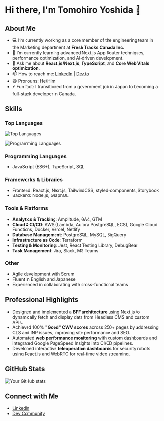 # Hi there, I'm Tomohiro Yoshida 👋

## About Me
- 💻 I’m currently working as a core member of the engineering team in the Marketing department at **Fresh Tracks Canada Inc.**
- 🌱 I’m currently learning advanced Next.js App Router techniques, performance optimization, and AI-driven development.
- 💬 Ask me about **React.js/Next.js**, **TypeScript**, and **Core Web Vitals optimization**.
- 📫 How to reach me: [LinkedIn](https://www.linkedin.com/in/tomohiro/) | [Dev.to](https://dev.to/tomoy)
- 😄 Pronouns: He/Him
- ⚡ Fun fact: I transitioned from a government job in Japan to becoming a full-stack developer in Canada.

## Skills

### Top Languages
![Top Languages](https://github-readme-stats.vercel.app/api/top-langs/?username=tomo-yoshi&layout=compact&theme=radical)

<img alt="Programming Languages" src="https://skillicons.dev/icons?i=html,css,js,typescript,react,nextjs,nodejs,graphql,tailwind,docker,aws,gcp,postgresql,mysql">


### Programming Languages
- JavaScript (ES6+), TypeScript, SQL

### Frameworks & Libraries
- Frontend: React.js, Next.js, TailwindCSS, styled-components, Storybook
- Backend: Node.js, GraphQL

### Tools & Platforms
- **Analytics & Tracking**: Amplitude, GA4, GTM
- **Cloud & CI/CD**: AWS (Lambda, Aurora PostgreSQL, ECS), Google Cloud Functions, Docker, Vercel, Netlify
- **Database Management**: PostgreSQL, MySQL, BigQuery
- **Infrastructure as Code**: Terraform
- **Testing & Monitoring**: Jest, React Testing Library, DebugBear
- **Task Management**: Jira, Slack, MS Teams

### Other
- Agile development with Scrum
- Fluent in English and Japanese
- Experienced in collaborating with cross-functional teams

## Professional Highlights
- Designed and implemented a **BFF architecture** using Next.js to dynamically fetch and display data from Headless CMS and custom APIs.
- Achieved 100% **"Good" CWV scores** across 250+ pages by addressing CLS and INP issues, improving site performance and SEO.
- Automated **web performance monitoring** with custom dashboards and integrated Google PageSpeed Insights into CI/CD pipelines.
- Developed interactive **teleoperation dashboards** for security robots using React.js and WebRTC for real-time video streaming.

## GitHub Stats
![Your GitHub stats](https://github-readme-stats.vercel.app/api?username=tomo-yoshi&show_icons=true&theme=radical)


## Connect with Me
- [LinkedIn](https://www.linkedin.com/in/tomohiro/)
- [Dev Community](https://dev.to/tomoy)
